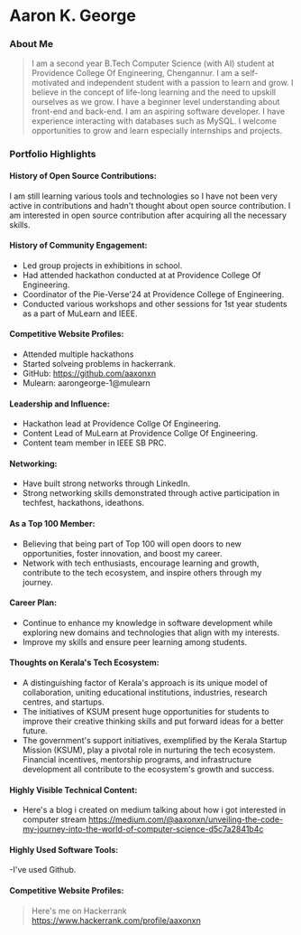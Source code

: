 # Aaron K. George

### About Me
>I am a second year B.Tech Computer Science (with AI) student at Providence College Of Engineering, Chengannur. I am a self-motivated and independent student with a passion to learn and grow. I believe in the concept of life-long learning and the need to upskill ourselves as we grow. I have a beginner level understanding about front-end and back-end. I am an aspiring software developer. I have experience interacting with databases such as MySQL. I welcome opportunities to grow and learn especially internships and projects. 

### Portfolio Highlights
#### History of Open Source Contributions:
I am still learning various tools and technologies so I have not been very active in contributions and hadn't thought about open source contribution. I am interested in open source contribution after acquiring all the necessary skills.

#### History of Community Engagement:
 - Led group projects in exhibitions in school.
 - Had attended hackathon conducted at at Providence College Of Engineering.
 - Coordinator of the Pie-Verse'24 at Providence College of Engineering.
 - Conducted various workshops and other sessions for 1st year students as a part of MuLearn and IEEE.


#### Competitive Website Profiles:
- Attended multiple hackathons
- Started solveing problems in hackerrank.
- GitHub: https://github.com/aaxonxn
- Mulearn: aarongeorge-1@mulearn

#### Leadership and Influence:
- Hackathon lead at Providence Collge Of Engineering.
- Content Lead of MuLearn at Providence Collge Of Engineering.
- Content team member in IEEE SB PRC.

#### Networking:
- Have built strong networks through LinkedIn.
- Strong networking skills demonstrated through active participation in techfest, hackathons, ideathons.

#### As a Top 100 Member:
- Believing that being part of Top 100 will open doors to new opportunities, foster innovation, and boost my career.
- Network with tech enthusiasts, encourage learning and growth, contribute to the tech ecosystem, and inspire others through my journey.

#### Career Plan:
- Continue to enhance my knowledge in software development while exploring new domains and technologies that align with my interests.
- Improve my skills and ensure peer learning among students.
  
#### Thoughts on Kerala's Tech Ecosystem:
- A distinguishing factor of Kerala's approach is its unique model of collaboration, uniting educational institutions, industries, research centres, and startups.
- The initiatives of KSUM present huge opportunities for students to improve their creative thinking skills and put forward ideas for a better future.
- The government's support initiatives, exemplified by the Kerala Startup Mission (KSUM), play a pivotal role in nurturing the tech ecosystem. Financial incentives, mentorship programs, and infrastructure development all contribute to the ecosystem's growth and success.

#### Highly Visible Technical Content:
- Here's a blog i created on medium talking about how i got interested in computer stream https://medium.com/@aaxonxn/unveiling-the-code-my-journey-into-the-world-of-computer-science-d5c7a2841b4c

#### Highly Used Software Tools:
-I've used Github.

#### Competitive Website Profiles:
>Here's me on Hackerrank https://www.hackerrank.com/profile/aaxonxn

